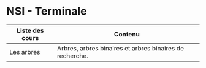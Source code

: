 # NSI - Terminale

| Liste des cours               | Contenu                                                  |
| ----------------------------- | -------------------------------------------------------- |
| [Les arbres](arbres/index.md) | Arbres, arbres binaires et arbres binaires de recherche. |